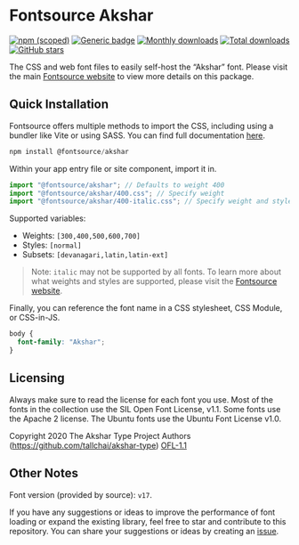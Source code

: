 # Fontsource Akshar

[![npm (scoped)](https://img.shields.io/npm/v/@fontsource/akshar?color=brightgreen)](https://www.npmjs.com/package/@fontsource/akshar) [![Generic badge](https://img.shields.io/badge/fontsource-passing-brightgreen)](https://github.com/fontsource/fontsource) [![Monthly downloads](https://badgen.net/npm/dm/@fontsource/akshar)](https://github.com/fontsource/fontsource) [![Total downloads](https://badgen.net/npm/dt/@fontsource/akshar)](https://github.com/fontsource/fontsource) [![GitHub stars](https://img.shields.io/github/stars/fontsource/fontsource.svg?style=social&label=Star)](https://github.com/fontsource/fontsource/stargazers)

The CSS and web font files to easily self-host the “Akshar” font. Please visit the main [Fontsource website](https://fontsource.org/fonts/akshar) to view more details on this package.

## Quick Installation

Fontsource offers multiple methods to import the CSS, including using a bundler like Vite or using SASS. You can find full documentation [here](https://fontsource.org/docs/getting-started/introduction).

```javascript
npm install @fontsource/akshar
```

Within your app entry file or site component, import it in.

```javascript
import "@fontsource/akshar"; // Defaults to weight 400
import "@fontsource/akshar/400.css"; // Specify weight
import "@fontsource/akshar/400-italic.css"; // Specify weight and style
```

Supported variables:
- Weights: `[300,400,500,600,700]`
- Styles: `[normal]`
- Subsets: `[devanagari,latin,latin-ext]`

> Note: `italic` may not be supported by all fonts. To learn more about what weights and styles are supported, please visit the [Fontsource website](https://fontsource.org/fonts/akshar).

Finally, you can reference the font name in a CSS stylesheet, CSS Module, or CSS-in-JS.

```css
body {
  font-family: "Akshar";
}
```

## Licensing
Always make sure to read the license for each font you use. Most of the fonts in the collection use the SIL Open Font License, v1.1. Some fonts use the Apache 2 license. The Ubuntu fonts use the Ubuntu Font License v1.0.

Copyright 2020 The Akshar Type Project Authors (https://github.com/tallchai/akshar-type)
[OFL-1.1](https://openfontlicense.org)

## Other Notes
Font version (provided by source): `v17`.

If you have any suggestions or ideas to improve the performance of font loading or expand the existing library, feel free to star and contribute to this repository. You can share your suggestions or ideas by creating an [issue](https://github.com/fontsource/fontsource/issues).